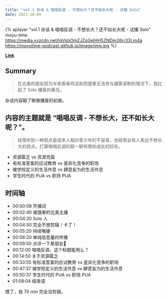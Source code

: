 ```yaml
---
title: "vol.1 杂谈 & 唱唱反调 - 不想长大？还不如长大呢 - 试播 Solo"
date: 2021-10-09
---
```


{% aplayer "vol.1 杂谈 & 唱唱反调 - 不想长大？还不如长大呢 - 试播 Solo" moyu-time  https://media.xyzcdn.net/lqVsbOmZJZsGeIHH5ZNDm26rr33I.m4a https://moyutime-podcast.github.io/image/img.jpg %}

**[Link](https://www.xiaoyuzhoufm.com/episode/6161634c84910d43c3087acd)**

## Summary
<blockquote>在北美的朋友因为半夜香香鸡没到而饿晕无法参与播客录制的情况下，我扛起了 Solo 播客的重任。</blockquote>
<p>杂谈内容聊了聊做播客的初衷。</p>
<h2>内容的主题就是 “唱唱反调 - 不想长大，还不如长大呢？”。</h2>
<blockquote>经常听到一种观点是成年人相对青少年的不容易，也经常会有人表达不想长大的观点。打算唱唱反调的聊一聊有哪些成长的好处。</blockquote>
<ul>
  <li>资源匮乏 vs 资源充盈</li>
  <li>有标准答案的应试教育 vs 差异化竞争的职场</li>
  <li>被学校定义的生活作息 vs 肆意妄为的生活作息</li>
  <li>学生时代的 PUA vs 职场 PUA</li>
</ul>
<h2>时间轴</h2>
<ul>
  <li>00:00:08 开播词</li>
  <li>00:02:40 被饿晕的北美主播</li>
  <li>00:04:20 Solo 人</li>
  <li>00:04:50 完全不想剪辑！卡了！</li>
  <li>00:05:20 持续嘴硬</li>
  <li>00:08:20 单纯信息量的传播</li>
  <li>00:09:50 点评一下某朋友👬</li>
  <li>00:12:00 唱唱反调，这个标题能用么？</li>
  <li>00:14:50 关于资源匮乏</li>
  <li>00:33:55 有标准答案的应试教育 vs 差异化竞争的职场</li>
  <li>00:47:37 被学校定义的生活作息 vs 肆意妄为的生活作息</li>
  <li>00:50:37 学生时代的 PUA vs 职场 PUA</li>
  <li>01:08:04 结束语</li>
</ul>
<p>摸了，我 70 min 完全没剪辑。</p>
    